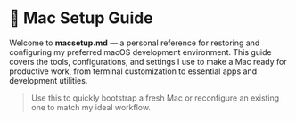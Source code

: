 # 🍎 Mac Setup Guide

Welcome to **macsetup.md** — a personal reference for restoring and configuring my preferred macOS development environment. This guide covers the tools, configurations, and settings I use to make a Mac ready for productive work, from terminal customization to essential apps and development utilities.

> Use this to quickly bootstrap a fresh Mac or reconfigure an existing one to match my ideal workflow.

